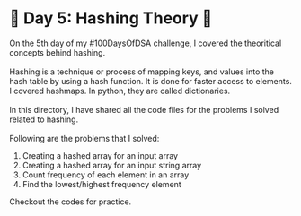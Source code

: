 # 🎉 Day 5: Hashing Theory 🎉

On the 5th day of my #100DaysOfDSA challenge, I covered the theoritical concepts behind hashing.
<br><br>
Hashing is a technique or process of mapping keys, and values into the hash table by using a hash function. It is done for faster access to elements. I covered hashmaps. In python, they are called dictionaries. 
<br><br>
In this directory, I have shared all the code files for the problems I solved related to hashing.
<br><br>
Following are the problems that I solved:

1. Creating a hashed array for an input array
2. Creating a hashed array for an input string array
3. Count frequency of each element in an array
4. Find the lowest/highest frequency element

Checkout the codes for practice.
